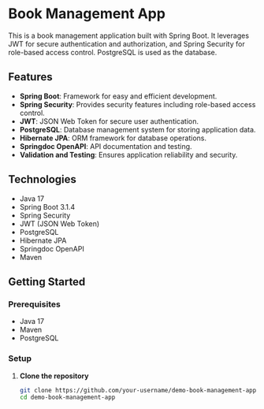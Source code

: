 # Book Management App

This is a book management application built with Spring Boot. It leverages JWT for secure authentication and authorization, and Spring Security for role-based access control. PostgreSQL is used as the database.

## Features

- **Spring Boot**: Framework for easy and efficient development.
- **Spring Security**: Provides security features including role-based access control.
- **JWT**: JSON Web Token for secure user authentication.
- **PostgreSQL**: Database management system for storing application data.
- **Hibernate JPA**: ORM framework for database operations.
- **Springdoc OpenAPI**: API documentation and testing.
- **Validation and Testing**: Ensures application reliability and security.

## Technologies

- Java 17
- Spring Boot 3.1.4
- Spring Security
- JWT (JSON Web Token)
- PostgreSQL
- Hibernate JPA
- Springdoc OpenAPI
- Maven

## Getting Started

### Prerequisites

- Java 17
- Maven
- PostgreSQL

### Setup

1. **Clone the repository**
   ```bash
   git clone https://github.com/your-username/demo-book-management-app.git
   cd demo-book-management-app
